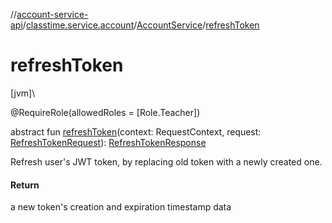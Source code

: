 //[account-service-api](../../../index.md)/[classtime.service.account](../index.md)/[AccountService](index.md)/[refreshToken](refresh-token.md)

# refreshToken

[jvm]\

@RequireRole(allowedRoles = [Role.Teacher])

abstract fun [refreshToken](refresh-token.md)(context: RequestContext, request: [RefreshTokenRequest](../-refresh-token-request/index.md)): [RefreshTokenResponse](../-refresh-token-response/index.md)

Refresh user's JWT token, by replacing old token with a newly created one.

#### Return

a new token's creation and expiration timestamp data
